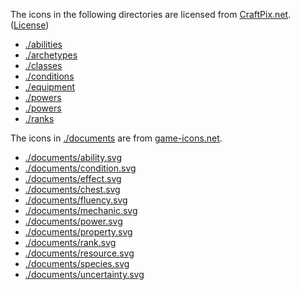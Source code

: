 The icons in the following directories are licensed from [CraftPix.net](https://craftpix.net/). ([License](https://craftpix.net/file-licenses/))

- [./abilities]()
- [./archetypes]()
- [./classes]()
- [./conditions]()
- [./equipment]()
- [./powers]()
- [./powers]()
- [./ranks]()

The icons in [./documents]() are from [game-icons.net]().

- [./documents/ability.svg](https://game-icons.net/1x1/lorc/magic-palm.html)
- [./documents/condition.svg](https://game-icons.net/1x1/lorc/fleshy-mass.html)
- [./documents/effect.svg](https://game-icons.net/1x1/lorc/embrassed-energy.html)
- [./documents/chest.svg](https://game-icons.net/1x1/delapouite/chest.html)
- [./documents/fluency.svg](https://game-icons.net/1x1/lorc/gear-hammer.html)
- [./documents/mechanic.svg](https://game-icons.net/1x1/lorc/gears.html)
- [./documents/power.svg](https://game-icons.net/1x1/lorc/aura.html)
- [./documents/property.svg](https://game-icons.net/1x1/lorc/atomic-slashes.html)
- [./documents/rank.svg](https://game-icons.net/1x1/delapouite/ribbon-medal.html)
- [./documents/resource.svg](https://game-icons.net/1x1/delapouite/dice-target.html)
- [./documents/species.svg](https://game-icons.net/1x1/delapouite/brute.html)
- [./documents/uncertainty.svg](https://game-icons.net/1x1/lorc/uncertainty.html)